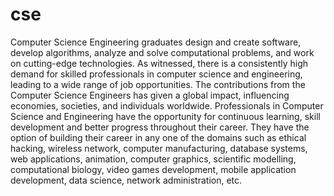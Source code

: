 # cse

Computer Science Engineering graduates design and create software, develop algorithms, analyze and solve computational problems, and work on cutting-edge technologies. As witnessed, there is a consistently high demand for skilled professionals in computer science and engineering, leading to a wide range of job opportunities.
The contributions from the Computer Science Engineers has given a global impact, influencing economies, societies, and individuals worldwide. Professionals in Computer Science and Engineering have the opportunity for continuous learning, skill development and better progress throughout their career. They have the option of building their career in any one of the domains such as ethical hacking, wireless network, computer manufacturing, database systems, web applications, animation, computer graphics, scientific modelling, computational biology, video games development, mobile application development, data science, network administration, etc.
